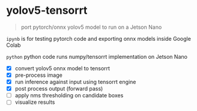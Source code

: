 # yolov5-tensorrt 

> port pytorch/onnx yolov5 model to run on a Jetson Nano

`ipynb` is for testing pytorch code and exporting onnx models inside Google Colab

`python` python code runs numpy/tensorrt implementation on Jetson Nano 


- [x] convert yolov5 onnx model to tensorrt
- [x] pre-process image 
- [x] run inference against input using tensorrt engine
- [x] post process output (forward pass)
- [ ] apply nms thresholding on candidate boxes
- [ ] visualize results
